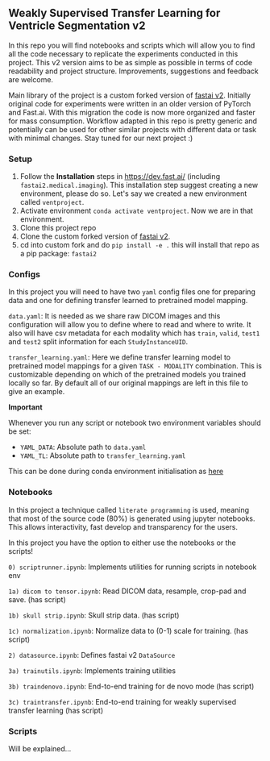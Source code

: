 ## Weakly Supervised Transfer Learning for Ventricle Segmentation v2


In this repo you will find notebooks and scripts which will allow you to find all the code necessary to replicate the experiments conducted in this project. This v2 version aims to be as simple as possible in terms of code readability and project structure. Improvements, suggestions and feedback are welcome.

Main library of the project is a custom forked version of [fastai v2](https://github.com/KeremTurgutlu/fastai2/tree/extend_medical). Initially original code for experiments were written in an older version of PyTorch and Fast.ai. With this migration the code is now more organized and faster for mass consumption. Workflow adapted in this repo is pretty generic and potentially can be used for other similar projects with different data or task with minimal changes. Stay tuned for our next project :)



### Setup

1) Follow the **Installation** steps in https://dev.fast.ai/ (including `fastai2.medical.imaging`). This installation step suggest creating a new environment, please do so. Let's say we created a new environment called `ventproject`.
2) Activate environment `conda activate ventproject`. Now we are in that environment.
3) Clone this project repo 
4) Clone the custom forked version of [fastai v2](https://github.com/KeremTurgutlu/fastai2/tree/extend_medical).
5) cd into custom fork and do `pip install -e .` this will install that repo as a pip package: `fastai2`


### Configs

In this project you will need to have two `yaml` config files one for preparing data and one for defining transfer learned to pretrained model mapping. 

`data.yaml`: It is needed as we share raw DICOM images and this configuration will allow you to define where to read and where to write. It also will have csv metadata for each modality which has `train`, `valid`, `test1` and `test2` split information for each `StudyInstanceUID`.

`transfer_learning.yaml`: Here we define transfer learning model to pretrained model mappings for a given `TASK - MODALITY` combination. This is customizable depending on which of the pretrained models you trained locally so far. By default all of our original mappings are left in this file to give an example.

**Important**

Whenever you run any script or notebook two environment variables should be set:

- `YAML_DATA`: Absolute path to `data.yaml`
- `YAML_TL`: Absolute path to `transfer_learning.yaml`


This can be done during conda environment initialisation as [here](https://stackoverflow.com/questions/31598963/how-to-set-specific-environment-variables-when-activating-conda-environment)



### Notebooks

In this project a technique called `literate programming` is used, meaning that most of the source code (80%) is generated using jupyter notebooks. This allows interactivity, fast develop and transparency for the users.

In this project you have the option to either use the notebooks or the scripts!

`0) scriptrunner.ipynb`: Implements utilities for running scripts in notebook env

`1a) dicom to tensor.ipynb`: Read DICOM data, resample, crop-pad and save. (has script)

`1b) skull strip.ipynb`: Skull strip data. (has script)

`1c) normalization.ipynb`: Normalize data to (0-1) scale for training. (has script)

`2) datasource.ipynb`: Defines fastai v2 `DataSource`

`3a) trainutils.ipynb`: Implements training utilities

`3b) traindenovo.ipynb`: End-to-end training for de novo mode (has script)

`3c) traintransfer.ipynb`: End-to-end training for weakly supervised transfer learning (has script)

### Scripts

Will be explained... 




















